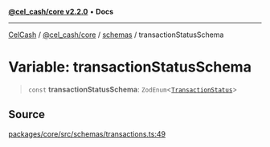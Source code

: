 [**@cel_cash/core v2.2.0**](../../README.md) • **Docs**

***

[CelCash](../../../../packages.md) / [@cel\_cash/core](../../README.md) / [schemas](../README.md) / transactionStatusSchema

# Variable: transactionStatusSchema

> `const` **transactionStatusSchema**: `ZodEnum`\<[`TransactionStatus`](../../types/type-aliases/TransactionStatus.md)\>

## Source

[packages/core/src/schemas/transactions.ts:49](https://github.com/Pyxlab/celcash/blob/b57c7034bd65dcd5b083f272f9cfe6cc4ff73f7b/packages/core/src/schemas/transactions.ts#L49)
